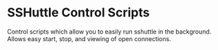 # SSHuttle Control Scripts

Control scripts which allow you to easily run sshuttle in the background. Allows easy start, stop, and viewing of open connections.
